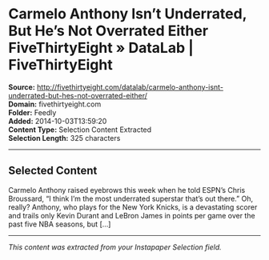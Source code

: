 # Carmelo Anthony Isn’t Underrated, But He’s Not Overrated Either FiveThirtyEight » DataLab | FiveThirtyEight

**Source:** http://fivethirtyeight.com/datalab/carmelo-anthony-isnt-underrated-but-hes-not-overrated-either/  
**Domain:** fivethirtyeight.com  
**Folder:** Feedly  
**Added:** 2014-10-03T13:59:20  
**Content Type:** Selection Content Extracted  
**Selection Length:** 325 characters  


---

## Selected Content

Carmelo Anthony raised eyebrows this week when he told ESPN’s Chris Broussard, “I think I’m the most underrated superstar that’s out there.” Oh, really? Anthony, who plays for the New York Knicks, is a devastating scorer and trails only Kevin Durant and LeBron James in points per game over the past five NBA seasons, but […]

---

*This content was extracted from your Instapaper Selection field.*